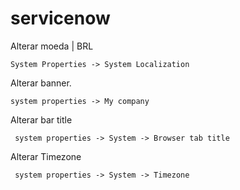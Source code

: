 # servicenow

Alterar moeda | BRL

    System Properties -> System Localization

Alterar banner.

    system properties -> My company

Alterar bar title

     system properties -> System -> Browser tab title

Alterar Timezone

     system properties -> System -> Timezone
